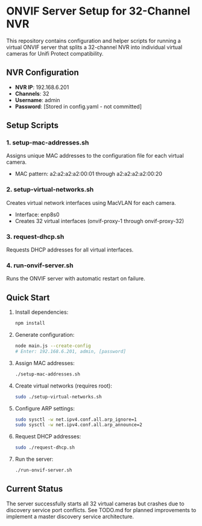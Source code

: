 # ONVIF Server Setup for 32-Channel NVR

This repository contains configuration and helper scripts for running a virtual ONVIF server that splits a 32-channel NVR into individual virtual cameras for Unifi Protect compatibility.

## NVR Configuration
- **NVR IP**: 192.168.6.201
- **Channels**: 32
- **Username**: admin
- **Password**: [Stored in config.yaml - not committed]

## Setup Scripts

### 1. setup-mac-addresses.sh
Assigns unique MAC addresses to the configuration file for each virtual camera.
- MAC pattern: a2:a2:a2:a2:00:01 through a2:a2:a2:a2:00:20

### 2. setup-virtual-networks.sh
Creates virtual network interfaces using MacVLAN for each camera.
- Interface: enp8s0
- Creates 32 virtual interfaces (onvif-proxy-1 through onvif-proxy-32)

### 3. request-dhcp.sh
Requests DHCP addresses for all virtual interfaces.

### 4. run-onvif-server.sh
Runs the ONVIF server with automatic restart on failure.

## Quick Start

1. Install dependencies:
   ```bash
   npm install
   ```

2. Generate configuration:
   ```bash
   node main.js --create-config
   # Enter: 192.168.6.201, admin, [password]
   ```

3. Assign MAC addresses:
   ```bash
   ./setup-mac-addresses.sh
   ```

4. Create virtual networks (requires root):
   ```bash
   sudo ./setup-virtual-networks.sh
   ```

5. Configure ARP settings:
   ```bash
   sudo sysctl -w net.ipv4.conf.all.arp_ignore=1
   sudo sysctl -w net.ipv4.conf.all.arp_announce=2
   ```

6. Request DHCP addresses:
   ```bash
   sudo ./request-dhcp.sh
   ```

7. Run the server:
   ```bash
   ./run-onvif-server.sh
   ```

## Current Status
The server successfully starts all 32 virtual cameras but crashes due to discovery service port conflicts. See TODO.md for planned improvements to implement a master discovery service architecture.